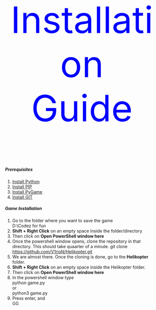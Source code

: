 <p align="center" style="color:blue;font-size:120px;">
    Installation Guide
</p>

##### Prerequisites 
1. <a href="https://www.python.org/downloads/">Install Python</a>
2. <a href="https://www.geeksforgeeks.org/how-to-install-pip-on-windows/">Install PIP</a>
3. <a href="https://www.geeksforgeeks.org/how-to-install-pip-on-windows/">Install PyGame</a>
4. <a href="https://phoenixnap.com/kb/how-to-install-git-windows">Install GIT</a>
    

##### Game Installation
1. Go to the folder where you want to save the game<br>
    D:\Codez for fun
2. <b>Shift + Right Click</b> on an empty space inside the folder/directory
3. Then click on <b>Open PowerShell window here</b>
4. Once the powershell window opens, clone the repository in that directory. This should take quaarter of a minute. 
    git clone https://github.com/V1rioN/Helikopter.git
5. We are almost there. Once the cloning is done, go to the <b>Helikopter</b> folder.
6. <b>Shift + Right Click</b> on an empty space inside the Helikopter folder.
7. Then click on <b>Open PowerShell window here</b>
8. In the powershell window type<br> python game.py<br> or<br> python3 game.py
9. Press enter, and <br>GG</br>
    
    
